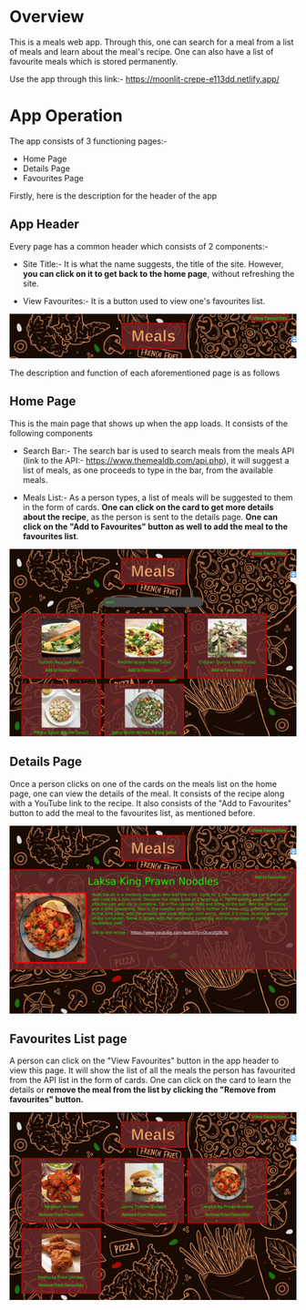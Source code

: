 # Overview

This is a meals web app. Through this, one can search for a meal from a list of meals and learn about the meal's recipe. One can also have a list of favourite meals which is stored permanently.

Use the app through this link:- https://moonlit-crepe-e113dd.netlify.app/

# App Operation

The app consists of 3 functioning pages:-

+ Home Page
+ Details Page
+ Favourites Page

Firstly, here is the description for the header of the app

## App Header

Every page has a common header which consists of 2 components:- 

+ Site Title:- It is what the name suggests, the title of the site. However, **you can click on it to get back to the home page**, without refreshing the site.

+ View Favourites:- It is a button used to view one's favourites list.

![Screenshot of the header of the app](./assets/images/Readme%20Images/Header.png)

The description and function of each aforementioned page is as follows

## Home Page

This is the main page that shows up when the app loads. It consists of the following components

+ Search Bar:- The search bar is used to search meals from the meals API (link to the API:- https://www.themealdb.com/api.php), it will suggest a list of meals, as one proceeds to type in the bar, from the available meals.

+ Meals List:- As a person types, a list of meals will be suggested to them in the form of cards. **One can click on the card to get more details about the recipe**, as the person is sent to the details page. **One can click on the "Add to Favourites" button as well to add the meal to the favourites list**.

![Screenshot of the home page of the app](./assets/images/Readme%20Images/Home%20Page.png)

## Details Page

Once a person clicks on one of the cards on the meals list on the home page, one can view the details of the meal. It consists of the recipe along with a YouTube link to the recipe. It also consists of the "Add to Favourites" button to add the meal to the favourites list, as mentioned before. 

![Screenshot of the details page of the app](./assets/images/Readme%20Images/Details%20Page.png)

## Favourites List page

A person can click on the "View Favourites" button in the app header to view this page. It will show the list of all the meals the person has favourited from the API list in the form of cards. One can click on the card to learn the details or **remove the meal from the list by clicking the "Remove from favourites" button.**

![Screenshot of the favourite meals page of the app](./assets/images/Readme%20Images/Favourite%20Meals%20List.png)

